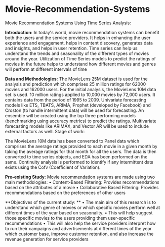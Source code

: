 # Movie-Recommendation-Systems
Movie Recommendation Systems Using Time Series Analysis:

**Introduction:**
In today's world, movie recommendation systems can benefit both the users and the service providers. It helps in enhancing the user experience and engagement, helps in content discovery, generates data and insights, and helps in user retention.
Time series can help us understand the trends and seasonality of the different types of movies around the year. Utilization of Time Series models to predict the ratings of movies in the future helps to understand how different movies and genres will perform at different intervals of time

**Data and Methodologies:**
The MovieLens 25M dataset is used for the analysis and prediction which comprises 25 million ratings for 62000 movies and 162000 users. For the initial analysis, the MovieLens 10M data set is used. 10 million ratings applied to 10,000 movies by 72,000 users. It contains data from the period of 1995 to 2009.
Univariate forecasting models like ETS, TBATS, ARIMA, Prophet (developed by Facebook) and Croston (to handle intermittent data) will be used for forecasting. An ensemble will be created using the top three performing models (benchmarking using accuracy metrics) to predict the ratings.
Multivariate forecasting models like ARIMAX, and Vector AR will be used to include external factors as well.
Stage of work:
 
The MovieLens 10M data has been converted to Panel data which comprises the average ratings provided to each movie in a given month by taking the average ratings for that month for all the users.
The data is then converted to time series objects, and EDA has been performed on the same. Continuity analysis is performed to identify if any intermittent data exists using the Cofv (Coefficient of Variation).

**Pre-existing Study:**
Movie recommendation systems are made using two main methodologies:
•	Content-Based Filtering: Provides recommendations based on the attributes of a movie
•	Collaborative Based Filtering: Provides recommendations based on the preferences of other users

**Objectives of the current study: **
•	The main aim of this research is to understand which genre of movies or which specific movies perform well at different times of the year based on seasonality. 
•	This will help suggest those specific movies to the users providing them user-specific recommendations
•	This will also help the service providers interpret how to run their campaigns and advertisements at different times of the year which customer base, improve customer retention, and also increase the revenue generation for service providers

